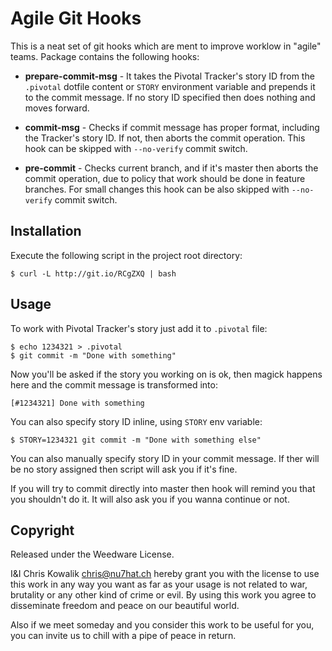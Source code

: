 # Agile Git Hooks

This is a neat set of git hooks which are ment to improve worklow
in "agile" teams. Package contains the following hooks:

* **prepare-commit-msg** - It takes the Pivotal Tracker's story ID from
  the `.pivotal` dotfile content or `STORY` environment variable and
  prepends it to the commit message. If no story ID specified then
  does nothing and moves forward.

* **commit-msg** - Checks if commit message has proper format, including
  the Tracker's story ID. If not, then aborts the commit operation. 
  This hook can be skipped with `--no-verify` commit switch.

* **pre-commit** - Checks current branch, and if it's master then aborts
  the commit operation, due to policy that work should be done in feature
  branches. For small changes this hook can be also skipped with `--no-verify`
  commit switch.
  
## Installation 

Execute the following script in the project root directory:

    $ curl -L http://git.io/RCgZXQ | bash
    
## Usage

To work with Pivotal Tracker's story just add it to `.pivotal` file:

    $ echo 1234321 > .pivotal
    $ git commit -m "Done with something"

Now you'll be asked if the story you working on is ok, then magick
happens here and the commit message is transformed into:

    [#1234321] Done with something
    
You can also specify story ID inline, using `STORY` env variable:

    $ STORY=1234321 git commit -m "Done with something else"

You can also manually specify story ID in your commit message. If ther will
be no story assigned then script will ask you if it's fine.

If you will try to commit directly into master then hook will remind you
that you shouldn't do it. It will also ask you if you wanna continue or
not.

## Copyright

Released under the Weedware License.

I&I Chris Kowalik <chris@nu7hat.ch> hereby grant you with the license to 
use this work in any way you want as far as your usage is not related to 
war, brutality or any other kind of crime or evil. By using this work you 
agree to disseminate freedom and peace on our beautiful world.

Also if we meet someday and you consider this work to be useful for you, 
you can invite us to chill with a pipe of peace in return.
